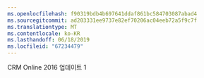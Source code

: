```yaml
---
ms.openlocfilehash: f90319bdb4b697641ddaf861bc584703087abad4
ms.sourcegitcommit: ad203331ee9737e82ef70206ac04eeb72a5f9c7f
ms.translationtype: MT
ms.contentlocale: ko-KR
ms.lasthandoff: 06/18/2019
ms.locfileid: "67234479"
---
```

CRM Online 2016 업데이트 1